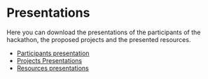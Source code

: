 # Presentations

Here you can download the presentations of the participants of the hackathon, the proposed projects and the presented resources.

- [Participants presentation](https://docs.google.com/presentation/d/1ebn1iGWryRnK37jE91jrsRM1hohdLyuo-cluEu0fR_c/edit?usp=sharing)
- [Projects Presentations](project_presentations.pdf)
- [Resources presentations](https://docs.google.com/presentation/d/1svYb6yjxGQqlQEW2tkyspcuSDDEHFWj6Fud57A0z1Sg/edit?usp=sharing)
